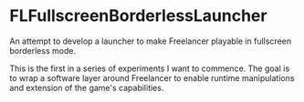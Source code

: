 # FLFullscreenBorderlessLauncher
An attempt to develop a launcher to make Freelancer playable in fullscreen borderless mode.

This is the first in a series of experiments I want to commence.
The goal is to wrap a software layer around Freelancer to enable runtime manipulations and extension of the game's capabilities.
